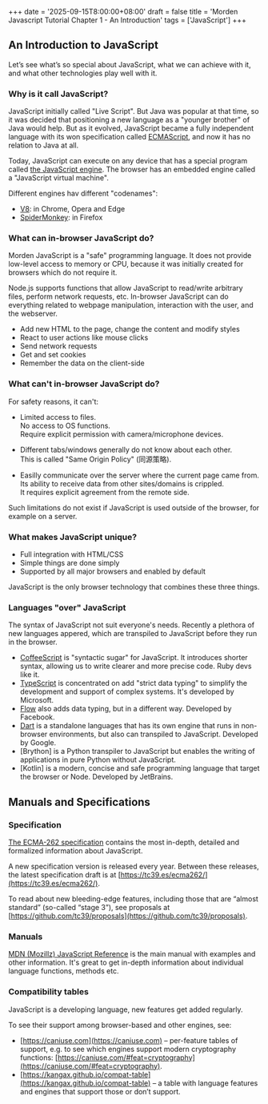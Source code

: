 +++
date = '2025-09-15T8:00:00+08:00'
draft = false
title = 'Morden Javascript Tutorial Chapter 1 - An Introduction'
tags = ['JavaScript']
+++

## An Introduction to JavaScript

Let’s see what’s so special about JavaScript, what we can achieve with it, and what other technologies play well with it.

### Why is it call JavaScript?

JavaScript initially called "Live Script". But Java was popular at that time, so it was decided that positioning a new language as a "younger brother" of Java would help.
But as it evolved, JavaScript became a fully independent language with its won specification called [ECMAScript](http://en.wikipedia.org/wiki/ECMAScript), and now it has no relation to Java at all.

Today, JavaScript can execute on any device that has a special program called [the JavaScript engine](https://en.wikipedia.org/wiki/JavaScript_engine).
The browser has an embedded engine called a "JavaScript virtual machine".

Different engines hav different "codenames":

- [V8](<https://en.wikipedia.org/wiki/V8_(JavaScript_engine)>): in Chrome, Opera and Edge
- [SpiderMonkey](https://en.wikipedia.org/wiki/SpiderMonkey): in Firefox

### What can in-browser JavaScript do?

Morden JavaScript is a "safe" programming language.
It does not provide low-level access to memory or CPU, because it was initially created for browsers which do not require it.

Node.js supports functions that allow JavaScript to read/write arbitrary files, perform network requests, etc.
In-browser JavaScript can do everything related to webpage manipulation, interaction with the user, and the webserver.

- Add new HTML to the page, change the content and modify styles
- React to user actions like mouse clicks
- Send network requests
- Get and set cookies
- Remember the data on the client-side

### What can't in-browser JavaScript do?

For safety reasons, it can't:

- Limited access to files.  
  No access to OS functions.  
  Require explicit permission with camera/microphone devices.

- Different tabs/windows generally do not know about each other.  
  This is called "Same Origin Policy" (同源策略).

- Easilly communicate over the server where the current page came from.  
  Its ability to receive data from other sites/domains is crippled.  
  It requires explicit agreement from the remote side.

Such limitations do not exist if JavaScript is used outside of the browser, for example on a server.

### What makes JavaScript unique?

- Full integration with HTML/CSS
- Simple things are done simply
- Supported by all major browsers and enabled by default

JavaScript is the only browser technology that combines these three things.

### Languages "over" JavaScript

The syntax of JavaScript not suit everyone's needs. Recently a plethora of new languages appered, which are transpiled to JavaScript before they run in the browser.

- [CoffeeScript](https://coffeescript.org/) is "syntactic sugar" for JavaScript. It introduces shorter syntax, allowing us to write clearer and more precise code. Ruby devs like it.
- [TypeScript](https://www.typescriptlang.org/) is concentrated on add "strict data typing" to simplify the development and support of complex systems. It's developed by Microsoft.
- [Flow](https://flow.org/) also adds data typing, but in a different way. Developed by Facebook.
- [Dart](https://www.dartlang.org/) is a standalone languages that has its own engine that runs in non-browser environments, but also can transpiled to JavaScript. Developed by Google.
- [Brython] is a Python transpiler to JavaScript but enables the writing of applications in pure Python without JavaScript.
- [Kotlin] is a modern, concise and safe programming language that target the browser or Node. Developed by JetBrains.

## Manuals and Specifications

### Specification

[The ECMA-262 specification](https://www.ecma-international.org/publications/standards/Ecma-262.htm) contains the most in-depth, detailed and formalized information about JavaScript.

A new specification version is released every year. Between these releases, the latest specification draft is at [https://tc39.es/ecma262/](https://tc39.es/ecma262/).

To read about new bleeding-edge features, including those that are “almost standard” (so-called “stage 3”), see proposals at [https://github.com/tc39/proposals](https://github.com/tc39/proposals).

### Manuals

[MDN (Mozillz) JavaScript Reference](https://developer.mozilla.org/en-US/docs/Web/JavaScript/Reference) is the main manual with examples and other information.
It's great to get in-depth information about individual language functions, methods etc.

### Compatibility tables

JavaScript is a developing language, new features get added regularly.

To see their support among browser-based and other engines, see:

- [https://caniuse.com](https://caniuse.com) – per-feature tables of support, e.g. to see which engines support modern cryptography functions: [https://caniuse.com/#feat=cryptography](https://caniuse.com/#feat=cryptography).
- [https://kangax.github.io/compat-table](https://kangax.github.io/compat-table) – a table with language features and engines that support those or don’t support.

